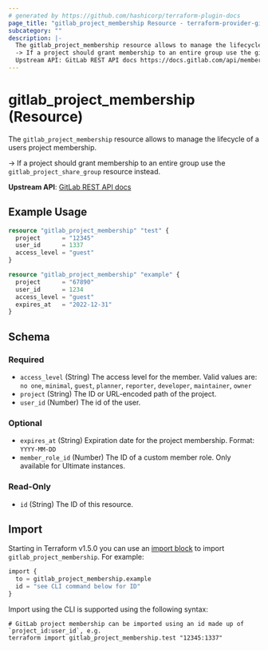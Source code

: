 ```yaml
---
# generated by https://github.com/hashicorp/terraform-plugin-docs
page_title: "gitlab_project_membership Resource - terraform-provider-gitlab"
subcategory: ""
description: |-
  The gitlab_project_membership resource allows to manage the lifecycle of a users project membership.
  -> If a project should grant membership to an entire group use the gitlab_project_share_group resource instead.
  Upstream API: GitLab REST API docs https://docs.gitlab.com/api/members/
---
```


# gitlab_project_membership (Resource)

The `gitlab_project_membership` resource allows to manage the lifecycle of a users project membership.

-> If a project should grant membership to an entire group use the `gitlab_project_share_group` resource instead.

**Upstream API**: [GitLab REST API docs](https://docs.gitlab.com/api/members/)

## Example Usage

```terraform
resource "gitlab_project_membership" "test" {
  project      = "12345"
  user_id      = 1337
  access_level = "guest"
}

resource "gitlab_project_membership" "example" {
  project      = "67890"
  user_id      = 1234
  access_level = "guest"
  expires_at   = "2022-12-31"
}
```

<!-- schema generated by tfplugindocs -->
## Schema

### Required

- `access_level` (String) The access level for the member. Valid values are: `no one`, `minimal`, `guest`, `planner`, `reporter`, `developer`, `maintainer`, `owner`
- `project` (String) The ID or URL-encoded path of the project.
- `user_id` (Number) The id of the user.

### Optional

- `expires_at` (String) Expiration date for the project membership. Format: `YYYY-MM-DD`
- `member_role_id` (Number) The ID of a custom member role. Only available for Ultimate instances.

### Read-Only

- `id` (String) The ID of this resource.

## Import

Starting in Terraform v1.5.0 you can use an [import block](https://developer.hashicorp.com/terraform/language/import) to import `gitlab_project_membership`. For example:
```terraform
import {
  to = gitlab_project_membership.example
  id = "see CLI command below for ID"
}
```

Import using the CLI is supported using the following syntax:

```shell
# GitLab project membership can be imported using an id made up of `project_id:user_id`, e.g.
terraform import gitlab_project_membership.test "12345:1337"
```
